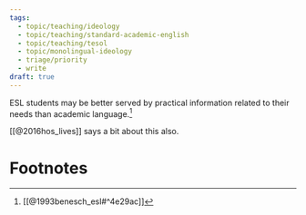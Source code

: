 ```yaml
---
tags:
  - topic/teaching/ideology
  - topic/teaching/standard-academic-english
  - topic/teaching/tesol
  - topic/monolingual-ideology
  - triage/priority
  - write
draft: true
---
```


ESL students may be better served by practical information related to their needs than academic language.[^1]

[[@2016hos_lives]] says a bit about this also. 

# Footnotes

[^1]: [[@1993benesch_esl#^4e29ac]]